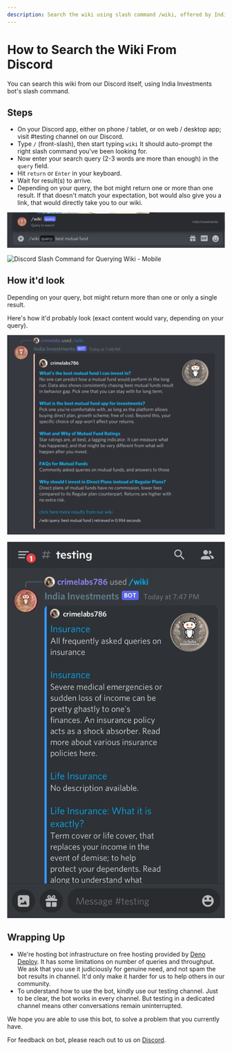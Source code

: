 ```yaml
---
description: Search the wiki using slash command /wiki, offered by India Investments bot on Discord
---
```


# How to Search the Wiki From Discord

You can search this wiki from our Discord itself, using India Investments bot's slash command.

<lite-youtube class="youtube-player-nocolor" videoid="aGFfAYaZfy4"></lite-youtube>

## Steps

-   On your Discord app, either on phone / tablet, or on web / desktop app; visit #testing channel on our Discord.
-   Type `/` (front-slash), then start typing `wiki` It should auto-prompt the right slash command you've been looking for.
-   Now enter your search query (2-3 words are more than enough) in the `query` field.
-   Hit `return` or `Enter` in your keyboard.
-   Wait for result(s) to arrive.
-   Depending on your query, the bot might return one or more than one result. If that doesn't match your expectation, bot would also give you a link, that would directly take you to our wiki.

![Discord Slash Command for Querying Wiki - Desktop](/images/discord-slash-command-wiki-search-desktop%20(1)%20(1).png)

![Discord Slash Command for Querying Wiki - Mobile](/images/discord-slash-command-wiki-search-mobile%20(1)%20(1)%20(1)%20(1)%20(1).jpeg)

## How it'd look

Depending on your query, bot might return more than one or only a single result.

Here's how it'd probably look (exact content would vary, depending on your query).

![Discord Slash Command Search Result for Querying Wiki - Desktop](/images/discord-slash-command-result-desktop%20(1)%20(1)%20(2).png)

![Discord Slash Command Search Result for Querying Wiki - Mobile](/images/discord-slash-command-result-mobile%20(1)%20(1).jpeg)

## Wrapping Up

-   We're hosting bot infrastructure on free hosting provided by [Deno Deploy](https://deno.com/deploy/). It has some limitations on number of queries and throughput. We ask that you use it judiciously for genuine need, and not spam the bot results in channel. It'd only make it harder for us to help others in our community.
-   To understand how to use the bot, kindly use our testing channel. Just to be clear, the bot works in every channel. But testing in a dedicated channel means other conversations remain uninterrupted.

We hope you are able to use this bot, to solve a problem that you currently have.

For feedback on bot, please reach out to us on [Discord](https://discord.gg/hqBNg4u).
